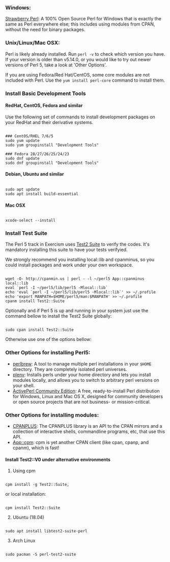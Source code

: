 ### Windows:
[Strawberry Perl](http://strawberryperl.com/): A 100% Open Source Perl for
Windows that is exactly the same as Perl everywhere else; this includes using
modules from CPAN, without the need for binary packages.

### Unix/Linux/Mac OSX:
Perl is likely already installed. Run `perl -v` to check which version you have.
If your version is older than v5.14.0, or you would like to try out newer versions
of Perl 5, take a look at 'Other Options'.

If you are using Fedora/Red Hat/CentOS, some core modules are not included with Perl.
Use the `yum install perl-core` command to install them.

### Install Basic Development Tools

#### RedHat, CentOS, Fedora and similar

Use the following set of commands to install development packages on your RedHat and their derivative systems.

```shell

### CentOS/RHEL 7/6/5 
sudo yum update
sudo yum groupinstall "Development Tools"

### Fedora 28/27/26/25/24/23 
sudo dnf update
sudo dnf groupinstall "Development Tools"

```

#### Debian, Ubuntu and similar

```shell

sudo apt update
sudo apt install build-essential

```

#### Mac OSX

```shell

xcode-select --install

```

### Install Test Suite
The Perl 5 track in Exercism uses [Test2 Suite](https://metacpan.org/pod/Test2::Suite) 
to verify the codes. It's mandatory installing this suite to have your tests verifyied.

We strongly recommend you installing local::lib and cpanminus, 
so you could install packages and work under your own workspace. 

```shell

wget -O- http://cpanmin.us | perl - -l ~/perl5 App::cpanminus local::lib
eval `perl -I ~/perl5/lib/perl5 -Mlocal::lib`
echo 'eval `perl -I ~/perl5/lib/perl5 -Mlocal::lib`' >> ~/.profile
echo 'export MANPATH=$HOME/perl5/man:$MANPATH' >> ~/.profile
cpanm install Test2::Suite 

```

Optionally and if Perl 5 is up and running in your system just use 
the command bellow to install the Test2 Suite globally:

```shell

sudo cpan install Test2::Suite 

```

Otherwise use one of the options bellow:

### Other Options for installing Perl5:

* [perlbrew](https://perlbrew.pl/): A tool to manage multiple perl installations
  in your `$HOME` directory. They are completely isolated perl universes.
* [plenv](https://github.com/tokuhirom/plenv): Installs perls under your home
  directory and lets you install modules locally, and allows you to switch to
  arbitrary perl versions on your shell.
* [ActivePerl Community Edition](https://www.activestate.com/activeperl/downloads):
  A free, ready-to-install Perl distribution for Windows, Linux and Mac OS X, designed 
  for community developers or open source projects that are not business- or mission-critical.
  
### Other Options for installing modules:

* [CPANPLUS](https://metacpan.org/pod/CPANPLUS): The CPANPLUS library is an API to the CPAN mirrors and a collection of interactive shells, commandline programs, etc, that use this API.
* [App::cpm](https://metacpan.org/pod/App::cpm::Tutorial): cpm is yet another CPAN client (like cpan, cpanp, and cpanm), which is fast!

#### Install Test2::V0 under alternative environments

1. Using cpm
```shell

cpm install -g Test2::Suite, 

```

or local installation:

```shell

cpm install Test2::Suite 

```

2. Ubuntu (18.04)

```shell

sudo apt install libtest2-suite-perl 

```

3. Arch Linux
    
```shell

sudo pacman -S perl-test2-suite 

```
